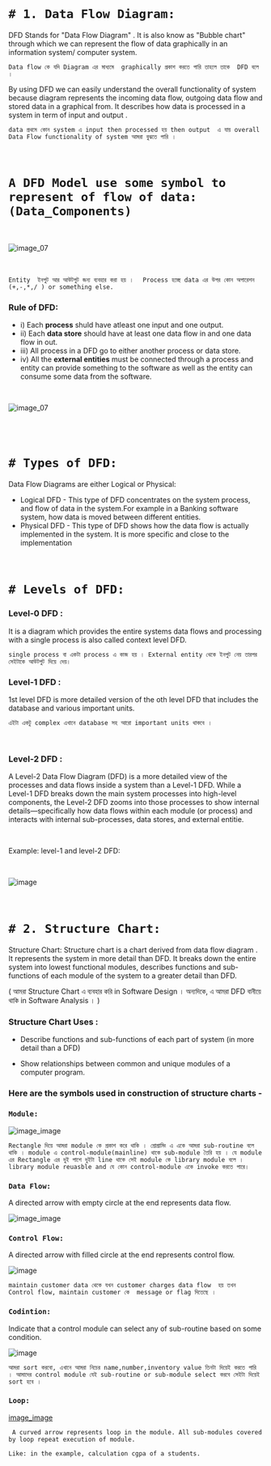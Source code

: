 


# ` # 1. Data Flow Diagram: `

DFD Stands for "Data Flow Diagram" . It is also know as "Bubble chart" through which we can represent the flow of data graphically in an information system/ computer system.

`Data flow কে যদি Diagram এর মাধ্যমে  graphically প্রকাশ করতে পারি তাহলে তাকে  DFD বলে ।`

By using DFD we can easily understand the overall functionality of system because diagram represents the incoming data flow, outgoing data flow and stored data in a graphical from. It describes how data is processed in a system in term of input and output .

`data প্রথমে কোন system এ input then processed হয় then output  এ যায় overall Data Flow functionality of system আমরা বুঝতে পারি ।  `

<br>

# `A DFD Model use some symbol to represent of flow of data: (Data_Components)`

<br>

![image_07](img/img07.png)

<br>

`Entity  ইনপুট আর আউটপুট জন্য ব্যবহার করা হয় ।  `
`Process হচ্ছে data এর উপর কোন অপারেশন (+,-,*,/ ) or something else.` 


### Rule of DFD: 

- i) Each **process** shuld have atleast one input and one output.
- ii) Each **data store** should have at least one data flow in and one data flow in out.
- iii) All process in a DFD go to either another process or data store.
- iv) All the **external entities** must be connected through a process and entity can provide something to the software as well as the entity can consume some data from the software.

<br>

![image_07](img/img07.jpeg)

<br>
<br>


# `# Types of DFD: `

Data Flow Diagrams are either Logical or Physical:

- Logical DFD - This type of DFD concentrates on the system process, and flow of 
data in the system.For example in a Banking software system, how data is moved 
between different entities.
- Physical DFD - This type of DFD shows how the data flow is actually 
implemented in the system. It is more specific and close to the implementation

<br>

# `# Levels of DFD: `

### Level-0 DFD :
It is a diagram which provides the entire systems data flows and processing 
with a single process is also called context level DFD.  

`single process বা একটা process এ কাজ হয় । External entity থেকে ইনপুট নেয় তারপর সেইটাকে আউটপুট দিয়ে দেয়।  `

### Level-1 DFD :
1st level DFD is more detailed version of the oth level DFD that includes the database and various important units.

`এইটা একটু complex এখানে database সহ আরো important units থাকবে । `

<br>

### Level-2 DFD :
A Level-2 Data Flow Diagram (DFD) is a more detailed view of the processes and data flows inside a system than a Level-1 DFD. While a Level-1 DFD breaks down the main system processes into high-level components, the Level-2 DFD zooms into those processes to show internal details—specifically how data flows within each module (or process) and interacts with internal sub-processes, data stores, and external entitie.

<br>

Example: level-1 and level-2 DFD:

<br>

![image](img/img08.png)

<br>


# `# 2. Structure Chart: `

Structure Chart: Structure chart is a chart derived from data flow diagram . It represents the system in more detail than DFD. It breaks down the entire system into lowest functional modules, describes functions and sub-functions of each module of the system to a greater detail than DFD.

( আমরা Structure Chart এ ব্যবহার করি in Software Design । অন্যদিকে, এ আমরা  DFD বানীয়ে থাকি in Software Analysis ।  )

### Structure Chart Uses :

- Describe functions and sub-functions of each part of system (in more detail than a DFD)

- Show relationships between common and unique modules of a computer program.


### Here are the symbols used in construction of structure charts -

### `Module: `

![image_image](img/img09.png)

`Rectangle দিয়ে আমরা module কে প্রকাশ করে থাকি । প্রোগ্রামিং এ একে আমরা sub-routine বলে থাকি । module এ control-module(mainline) থাকে sub-module তৈরি হয় । যে module এর Rectangle এর দুই পাশে দুইটা line থাকে সেই module কে library module বলে ।  library module reuasble and যে কোন control-module একে invoke করতে পারে।  `

### `Data Flow: `

A directed arrow with empty circle at the end represents data flow.

![image_image](img/img10.png)



### `Control Flow: `

A directed arrow with filled circle at the end represents control flow.

![image](img/img11png.png)


`maintain customer data থেকে যখন customer charges data flow  হয় তখন Control flow, maintain customer কে  message or flag দিতেছে ।  `


### `Codintion: `

Indicate that a control module can select any of sub-routine based on some 
condition.

![image](img/img12.png)

` আমরা sort করবো, এখানে আমরা নিচের name,number,inventory value তিনটা দিয়েই করতে পারি । আমাদের control module যেই sub-routine or sub-module select করবে সেইটা দিয়েই sort হবে । `


### `Loop:`

[image_image](img/img13.png)

` A curved arrow represents loop in the module. All sub-modules covered by loop repeat execution of module.`

`Like: in the example, calculation cgpa of a students. `



